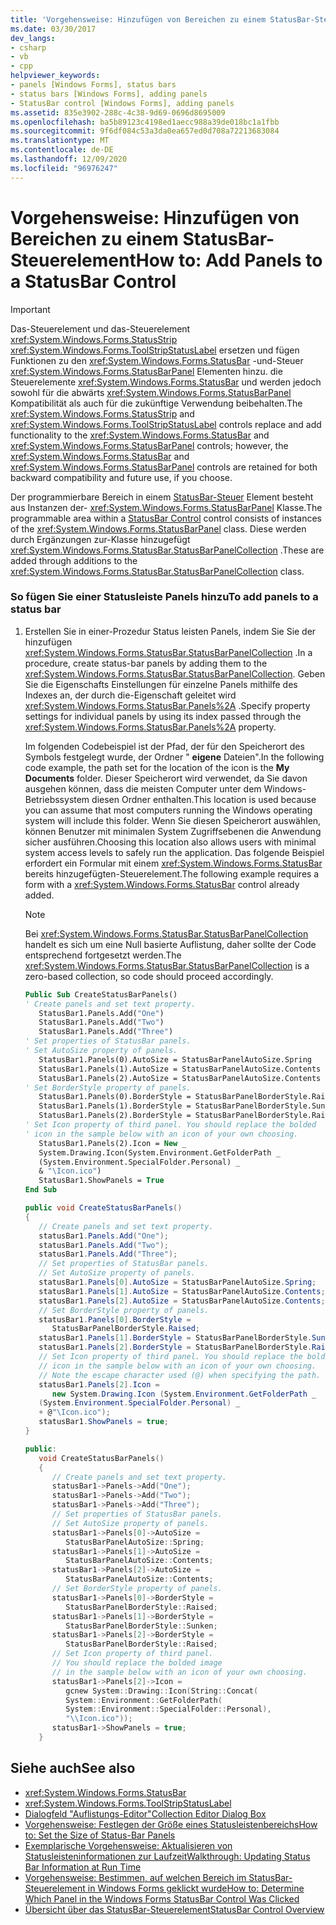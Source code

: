 ```yaml
---
title: 'Vorgehensweise: Hinzufügen von Bereichen zu einem StatusBar-Steuerelement'
ms.date: 03/30/2017
dev_langs:
- csharp
- vb
- cpp
helpviewer_keywords:
- panels [Windows Forms], status bars
- status bars [Windows Forms], adding panels
- StatusBar control [Windows Forms], adding panels
ms.assetid: 835e3902-288c-4c38-9d69-0696d8695009
ms.openlocfilehash: ba5b89123c4198ed1aecc988a39de018bc1a1fbb
ms.sourcegitcommit: 9f6df084c53a3da0ea657ed0d708a72213683084
ms.translationtype: MT
ms.contentlocale: de-DE
ms.lasthandoff: 12/09/2020
ms.locfileid: "96976247"
---
```

# <a name="how-to-add-panels-to-a-statusbar-control"></a><span data-ttu-id="e6e65-102">Vorgehensweise: Hinzufügen von Bereichen zu einem StatusBar-Steuerelement</span><span class="sxs-lookup"><span data-stu-id="e6e65-102">How to: Add Panels to a StatusBar Control</span></span>

> [!IMPORTANT]
> <span data-ttu-id="e6e65-103">Das-Steuerelement und das-Steuerelement <xref:System.Windows.Forms.StatusStrip> <xref:System.Windows.Forms.ToolStripStatusLabel> ersetzen und fügen Funktionen zu den <xref:System.Windows.Forms.StatusBar> -und-Steuer <xref:System.Windows.Forms.StatusBarPanel> Elementen hinzu. die Steuerelemente <xref:System.Windows.Forms.StatusBar> und werden jedoch sowohl für die abwärts <xref:System.Windows.Forms.StatusBarPanel> Kompatibilität als auch für die zukünftige Verwendung beibehalten.</span><span class="sxs-lookup"><span data-stu-id="e6e65-103">The <xref:System.Windows.Forms.StatusStrip> and <xref:System.Windows.Forms.ToolStripStatusLabel> controls replace and add functionality to the <xref:System.Windows.Forms.StatusBar> and <xref:System.Windows.Forms.StatusBarPanel> controls; however, the <xref:System.Windows.Forms.StatusBar> and <xref:System.Windows.Forms.StatusBarPanel> controls are retained for both backward compatibility and future use, if you choose.</span></span>  
  
 <span data-ttu-id="e6e65-104">Der programmierbare Bereich in einem [StatusBar-Steuer](statusbar-control-windows-forms.md) Element besteht aus Instanzen der- <xref:System.Windows.Forms.StatusBarPanel> Klasse.</span><span class="sxs-lookup"><span data-stu-id="e6e65-104">The programmable area within a [StatusBar Control](statusbar-control-windows-forms.md) control consists of instances of the <xref:System.Windows.Forms.StatusBarPanel> class.</span></span> <span data-ttu-id="e6e65-105">Diese werden durch Ergänzungen zur-Klasse hinzugefügt <xref:System.Windows.Forms.StatusBar.StatusBarPanelCollection> .</span><span class="sxs-lookup"><span data-stu-id="e6e65-105">These are added through additions to the <xref:System.Windows.Forms.StatusBar.StatusBarPanelCollection> class.</span></span>  
  
### <a name="to-add-panels-to-a-status-bar"></a><span data-ttu-id="e6e65-106">So fügen Sie einer Statusleiste Panels hinzu</span><span class="sxs-lookup"><span data-stu-id="e6e65-106">To add panels to a status bar</span></span>  
  
1. <span data-ttu-id="e6e65-107">Erstellen Sie in einer-Prozedur Status leisten Panels, indem Sie Sie der hinzufügen <xref:System.Windows.Forms.StatusBar.StatusBarPanelCollection> .</span><span class="sxs-lookup"><span data-stu-id="e6e65-107">In a procedure, create status-bar panels by adding them to the <xref:System.Windows.Forms.StatusBar.StatusBarPanelCollection>.</span></span> <span data-ttu-id="e6e65-108">Geben Sie die Eigenschafts Einstellungen für einzelne Panels mithilfe des Indexes an, der durch die-Eigenschaft geleitet wird <xref:System.Windows.Forms.StatusBar.Panels%2A> .</span><span class="sxs-lookup"><span data-stu-id="e6e65-108">Specify property settings for individual panels by using its index passed through the <xref:System.Windows.Forms.StatusBar.Panels%2A> property.</span></span>  
  
     <span data-ttu-id="e6e65-109">Im folgenden Codebeispiel ist der Pfad, der für den Speicherort des Symbols festgelegt wurde, der Ordner " **eigene** Dateien".</span><span class="sxs-lookup"><span data-stu-id="e6e65-109">In the following code example, the path set for the location of the icon is the **My Documents** folder.</span></span> <span data-ttu-id="e6e65-110">Dieser Speicherort wird verwendet, da Sie davon ausgehen können, dass die meisten Computer unter dem Windows-Betriebssystem diesen Ordner enthalten.</span><span class="sxs-lookup"><span data-stu-id="e6e65-110">This location is used because you can assume that most computers running the Windows operating system will include this folder.</span></span> <span data-ttu-id="e6e65-111">Wenn Sie diesen Speicherort auswählen, können Benutzer mit minimalen System Zugriffsebenen die Anwendung sicher ausführen.</span><span class="sxs-lookup"><span data-stu-id="e6e65-111">Choosing this location also allows users with minimal system access levels to safely run the application.</span></span> <span data-ttu-id="e6e65-112">Das folgende Beispiel erfordert ein Formular mit einem <xref:System.Windows.Forms.StatusBar> bereits hinzugefügten-Steuerelement.</span><span class="sxs-lookup"><span data-stu-id="e6e65-112">The following example requires a form with a <xref:System.Windows.Forms.StatusBar> control already added.</span></span>  
  
    > [!NOTE]
    > <span data-ttu-id="e6e65-113">Bei <xref:System.Windows.Forms.StatusBar.StatusBarPanelCollection> handelt es sich um eine Null basierte Auflistung, daher sollte der Code entsprechend fortgesetzt werden.</span><span class="sxs-lookup"><span data-stu-id="e6e65-113">The <xref:System.Windows.Forms.StatusBar.StatusBarPanelCollection> is a zero-based collection, so code should proceed accordingly.</span></span>  
  
    ```vb  
    Public Sub CreateStatusBarPanels()  
    ' Create panels and set text property.  
       StatusBar1.Panels.Add("One")  
       StatusBar1.Panels.Add("Two")  
       StatusBar1.Panels.Add("Three")  
    ' Set properties of StatusBar panels.  
    ' Set AutoSize property of panels.  
       StatusBar1.Panels(0).AutoSize = StatusBarPanelAutoSize.Spring  
       StatusBar1.Panels(1).AutoSize = StatusBarPanelAutoSize.Contents  
       StatusBar1.Panels(2).AutoSize = StatusBarPanelAutoSize.Contents  
    ' Set BorderStyle property of panels.  
       StatusBar1.Panels(0).BorderStyle = StatusBarPanelBorderStyle.Raised  
       StatusBar1.Panels(1).BorderStyle = StatusBarPanelBorderStyle.Sunken  
       StatusBar1.Panels(2).BorderStyle = StatusBarPanelBorderStyle.Raised  
    ' Set Icon property of third panel. You should replace the bolded  
    ' icon in the sample below with an icon of your own choosing.  
       StatusBar1.Panels(2).Icon = New _
       System.Drawing.Icon(System.Environment.GetFolderPath _  
       (System.Environment.SpecialFolder.Personal) _  
       & "\Icon.ico")  
       StatusBar1.ShowPanels = True  
    End Sub  
    ```  
  
    ```csharp  
    public void CreateStatusBarPanels()  
    {  
       // Create panels and set text property.  
       statusBar1.Panels.Add("One");  
       statusBar1.Panels.Add("Two");  
       statusBar1.Panels.Add("Three");  
       // Set properties of StatusBar panels.  
       // Set AutoSize property of panels.  
       statusBar1.Panels[0].AutoSize = StatusBarPanelAutoSize.Spring;  
       statusBar1.Panels[1].AutoSize = StatusBarPanelAutoSize.Contents;  
       statusBar1.Panels[2].AutoSize = StatusBarPanelAutoSize.Contents;  
       // Set BorderStyle property of panels.  
       statusBar1.Panels[0].BorderStyle =  
          StatusBarPanelBorderStyle.Raised;  
       statusBar1.Panels[1].BorderStyle = StatusBarPanelBorderStyle.Sunken;  
       statusBar1.Panels[2].BorderStyle = StatusBarPanelBorderStyle.Raised;  
       // Set Icon property of third panel. You should replace the bolded  
       // icon in the sample below with an icon of your own choosing.  
       // Note the escape character used (@) when specifying the path.  
       statusBar1.Panels[2].Icon =
          new System.Drawing.Icon (System.Environment.GetFolderPath _  
       (System.Environment.SpecialFolder.Personal) _  
       + @"\Icon.ico");  
       statusBar1.ShowPanels = true;  
    }  
    ```  
  
    ```cpp  
    public:  
       void CreateStatusBarPanels()  
       {  
          // Create panels and set text property.  
          statusBar1->Panels->Add("One");  
          statusBar1->Panels->Add("Two");  
          statusBar1->Panels->Add("Three");  
          // Set properties of StatusBar panels.  
          // Set AutoSize property of panels.  
          statusBar1->Panels[0]->AutoSize =  
             StatusBarPanelAutoSize::Spring;  
          statusBar1->Panels[1]->AutoSize =  
             StatusBarPanelAutoSize::Contents;  
          statusBar1->Panels[2]->AutoSize =  
             StatusBarPanelAutoSize::Contents;  
          // Set BorderStyle property of panels.  
          statusBar1->Panels[0]->BorderStyle =  
             StatusBarPanelBorderStyle::Raised;  
          statusBar1->Panels[1]->BorderStyle =  
             StatusBarPanelBorderStyle::Sunken;  
          statusBar1->Panels[2]->BorderStyle =  
             StatusBarPanelBorderStyle::Raised;  
          // Set Icon property of third panel.  
          // You should replace the bolded image
          // in the sample below with an icon of your own choosing.  
          statusBar1->Panels[2]->Icon =  
             gcnew System::Drawing::Icon(String::Concat(  
             System::Environment::GetFolderPath(  
             System::Environment::SpecialFolder::Personal),  
             "\\Icon.ico"));  
          statusBar1->ShowPanels = true;  
       }  
    ```  
  
## <a name="see-also"></a><span data-ttu-id="e6e65-114">Siehe auch</span><span class="sxs-lookup"><span data-stu-id="e6e65-114">See also</span></span>

- <xref:System.Windows.Forms.StatusBar>
- <xref:System.Windows.Forms.ToolStripStatusLabel>
- <span data-ttu-id="e6e65-115">[Dialogfeld "Auflistungs-Editor"](/previous-versions/visualstudio/visual-studio-2010/xc4yyekt(v=vs.100))</span><span class="sxs-lookup"><span data-stu-id="e6e65-115">[Collection Editor Dialog Box](/previous-versions/visualstudio/visual-studio-2010/xc4yyekt(v=vs.100))</span></span>
- [<span data-ttu-id="e6e65-116">Vorgehensweise: Festlegen der Größe eines Statusleistenbereichs</span><span class="sxs-lookup"><span data-stu-id="e6e65-116">How to: Set the Size of Status-Bar Panels</span></span>](how-to-set-the-size-of-status-bar-panels.md)
- [<span data-ttu-id="e6e65-117">Exemplarische Vorgehensweise: Aktualisieren von Statusleisteninformationen zur Laufzeit</span><span class="sxs-lookup"><span data-stu-id="e6e65-117">Walkthrough: Updating Status Bar Information at Run Time</span></span>](walkthrough-updating-status-bar-information-at-run-time.md)
- [<span data-ttu-id="e6e65-118">Vorgehensweise: Bestimmen, auf welchen Bereich im StatusBar-Steuerelement in Windows Forms geklickt wurde</span><span class="sxs-lookup"><span data-stu-id="e6e65-118">How to: Determine Which Panel in the Windows Forms StatusBar Control Was Clicked</span></span>](determine-which-panel-wf-statusbar-control-was-clicked.md)
- [<span data-ttu-id="e6e65-119">Übersicht über das StatusBar-Steuerelement</span><span class="sxs-lookup"><span data-stu-id="e6e65-119">StatusBar Control Overview</span></span>](statusbar-control-overview-windows-forms.md)
